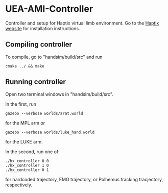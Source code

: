 # UEA-AMI-Controller
Controller and setup for Haptix virtual limb environment. Go to the [Haptix website](http://gazebosim.org/haptix) for installation instructions.

## Compiling controller
To compile, go to "handsim/build/src" and run
```
cmake ../ && make
```

## Running controller
Open two terminal windows in "handsim/build/src".

In the first, run
```
gazebo --verbose worlds/arat.world
```
for the MPL arm or
```
gazebo --verbose worlds/luke_hand.world
```
for the LUKE arm.


In the second, run one of:
```
./hx_controller 0 0
./hx_controller 1 0
./hx_controller 0 1
```
for hardcoded trajectory, EMG trajectory, or Polhemus tracking tracjectory, respectively.
